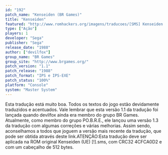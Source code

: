 ```yaml
---
id: "192"
patch_name: "Kenseiden (BR Games)"
title: "Kenseiden"
featured: "http://www.romhackers.org/imagens/traducoes/[SMS] Kenseiden - BR Games - 1.png"
type: ["Ação"]
players: 1
developer: "Sega"
publisher: "Sega"
release_date: "1988"
author: ["devilfox"]
group_name: "BR Games"
group_site: "http://www.brgames.org/"
patch_version: "1.1"
patch_release: "1988"
patch_format: "IPS e IPS-EXE"
patch_status: "100%"
platform: "Console"
system: "Master System"
---
```


Esta tradução está muito boa. Todos os textos do jogo estão devidamente traduzidos e acentuados. Vale lembrar que esta versão 1.1 da tradução foi lançada quando devilfox ainda era membro do grupo BR Games. Atualmente, como membro do grupo PO.B.R.E., ele lançou uma versão 1.3 da tradução com algumas correções e várias melhorias. Assim sendo, aconselhamos a todos que joguem a versão mais recente da tradução, que pode ser obtida através deste link.ATENÇÃO:Esta tradução deve ser aplicada na ROM original Kenseiden (UE) [!].sms, com CRC32 4CFCA0D2 e com um cabeçalho de 512 bytes.